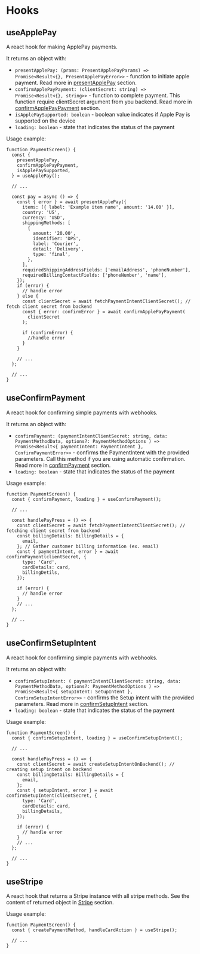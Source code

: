 # Hooks

## useApplePay

A react hook for making ApplePay payments.

It returns an object with:

- `presentApplePay: (prams: PresentApplePayParams) => Promise<Result<{}, PresentApplePayError>>` - function to initiate apple payment. Read more in [presentApplePay](#presentapplepay) section.
- `confirmApplePayPayment: (clientSecret: string) => Promise<Result<{}, string>>` - function to complete payment. This function require clientSecret argument from you backend. Read more in [confirmApplePayPayment](#confirmApplePayPayment) section.
- `isApplePaySupported: boolean` - boolean value indicates if Apple Pay is supported on the device
- `loading: boolean` - state that indicates the status of the payment

Usage example:

```tsx
function PaymentScreen() {
  const {
    presentApplePay,
    confirmApplePayPayment,
    isApplePaySupported,
  } = useApplePay();

  // ...

  const pay = async () => {
    const { error } = await presentApplePay({
      items: [{ label: 'Example item name', amount: '14.00' }],
      country: 'US',
      currency: 'USD',
      shippingMethods: [
        {
          amount: '20.00',
          identifier: 'DPS',
          label: 'Courier',
          detail: 'Delivery',
          type: 'final',
        },
      ],
      requiredShippingAddressFields: ['emailAddress', 'phoneNumber'],
      requiredBillingContactFields: ['phoneNumber', 'name'],
    });
    if (error) {
      // handle error
    } else {
      const clientSecret = await fetchPaymentIntentClientSecret(); // fetch client secret from backend
      const { error: confirmError } = await confirmApplePayPayment(
        clientSecret
      );

      if (confirmError) {
        //handle error
      }
    }

    // ...
  };

  // ...
}
```

## useConfirmPayment

A react hook for confirming simple payments with webhooks.

It returns an object with:

- `confirmPayment: (paymentIntentClientSecret: string, data: PaymentMethodData, options?: PaymentMethodOptions ) => Promise<Result<{ paymentIntent: PaymentIntent }, ConfirmPaymentError>>` - confirms the PaymentIntent with the provided parameters. Call this method if you are using automatic confirmation. Read more in [confirmPayment](#confirmpayment) section.
- `loading: boolean` - state that indicates the status of the payment

Usage example:

```tsx
function PaymentScreen() {
  const { confirmPayment, loading } = useConfirmPayment();

  // ...

  const handlePayPress = () => {
    const clientSecret = await fetchPaymentIntentClientSecret(); // fetching client secret from backend
    const billingDetails: BillingDetails = {
      email,
    }; // Gather customer billing information (ex. email)
    const { paymentIntent, error } = await confirmPayment(clientSecret, {
      type: 'Card',
      cardDetails: card,
      billingDetils,
    });

    if (error) {
      // handle error
    }
    // ...
  };

  // ..
}
```

## useConfirmSetupIntent

A react hook for confirming simple payments with webhooks.

It returns an object with:

- `confirmSetupIntent: ( paymentIntentClientSecret: string, data: PaymentMethodData, options?: PaymentMethodOptions ) => Promise<Result<{ setupIntent: SetupIntent }, ConfirmSetupIntentError>>` - confirms the Setup intent with the provided parameters. Read more in [confirmSetupIntent](#confirmsetupintent) section.
- `loading: boolean` - state that indicates the status of the payment

Usage example:

```tsx
function PaymentScreen() {
  const { confirmSetupIntent, loading } = useConfirmSetupIntent();

  // ...

  const handlePayPress = () => {
    const clientSecret = await createSetupIntentOnBackend(); // creating setup intent on backend
    const billingDetails: BillingDetails = {
      email,
    };
    const { setupIntent, error } = await confirmSetupIntent(clientSecret, {
      type: 'Card',
      cardDetails: card,
      billingDetails,
    });

    if (error) {
      // handle error
    }
    // ...
  };

  // ...
}
```

## useStripe

A react hook that returns a Stripe instance with all stripe methods.
See the content of returned object in [Stripe](#api-reference---stripe) section.

Usage example:

```tsx
function PaymentScreen() {
  const { createPaymentMethod, handleCardAction } = useStripe();

  // ...
}
```
